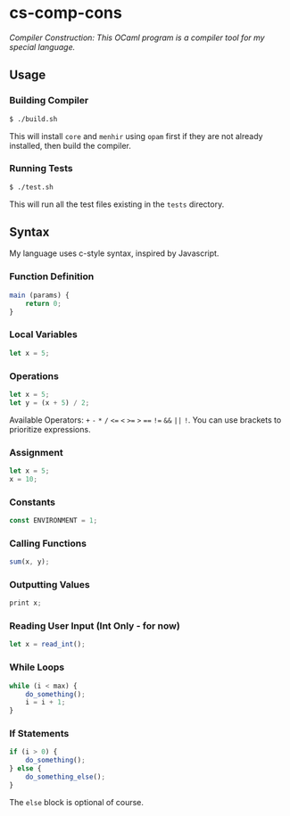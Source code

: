 # cs-comp-cons
*Compiler Construction: This OCaml program is a compiler tool for my special language.*

## Usage

### Building Compiler
``` bash
$ ./build.sh
```
This will install `core` and `menhir` using `opam` first if they are not already installed, then build the compiler.

### Running Tests
``` bash
$ ./test.sh
```
This will run all the test files existing in the `tests` directory.

## Syntax
My language uses c-style syntax, inspired by Javascript.

### Function Definition
``` js
main (params) {
    return 0;
}
```

### Local Variables
``` js
let x = 5;
```

### Operations
``` js
let x = 5;
let y = (x + 5) / 2;
```
Available Operators: `+` `-` `*` `/` `<=` `<` `>=` `>` `==` `!=` `&&` `||` `!`. You can use brackets to prioritize expressions.

### Assignment
``` js
let x = 5;
x = 10;
```

### Constants
``` js
const ENVIRONMENT = 1;
```

### Calling Functions
``` js
sum(x, y);
```

### Outputting Values
``` js
print x;
```

### Reading User Input (Int Only - for now)
``` js
let x = read_int();
```

### While Loops
``` js
while (i < max) {
    do_something();
    i = i + 1;
}
```

### If Statements
``` js
if (i > 0) {
    do_something();
} else {
    do_something_else();
}
```
The `else` block is optional of course.
